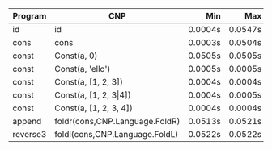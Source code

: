 Program | CNP | Min | Max
--- | --- | ---: | ---:
id | id | 0.0004s | 0.0547s
cons | cons | 0.0003s | 0.0504s
const | Const(a, 0) | 0.0505s | 0.0505s
const | Const(a, 'ello') | 0.0005s | 0.0005s
const | Const(a, [1, 2, 3]) | 0.0004s | 0.0004s
const | Const(a, [1, 2, 3\|4]) | 0.0004s | 0.0005s
const | Const(a, [1, 2, 3, 4]) | 0.0004s | 0.0004s
append | foldr(cons,CNP.Language.FoldR) | 0.0513s | 0.0521s
reverse3 | foldl(cons,CNP.Language.FoldL) | 0.0522s | 0.0522s

